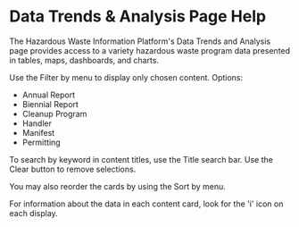 # Data Trends & Analysis Page Help

The Hazardous Waste Information Platform's Data Trends and Analysis page provides access to a variety hazardous waste program data presented in tables, maps, dashboards, and charts. 

Use the Filter by menu to display only chosen content. Options:

- Annual Report
- Biennial Report
- Cleanup Program
- Handler
- Manifest
- Permitting

To search by keyword in content titles, use the Title search bar. Use the Clear button to remove selections.

You may also reorder the cards by using the Sort by menu.

For information about the data in each content card, look for the 'i' icon on each display. 


